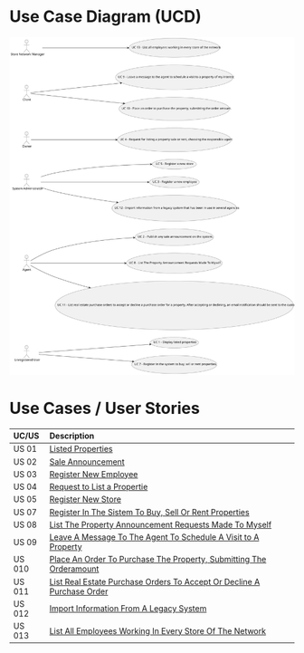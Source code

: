 # Use Case Diagram (UCD)

![Use Case Diagram](svg/use-case-diagram.svg)


# Use Cases / User Stories

| UC/US  | Description                                                                                     |                   
|:-------|:------------------------------------------------------------------------------------------------|
| US 01  | [Listed Properties](../../us001/Readme.md)                                                      |
| US 02  | [Sale Announcement](../../us002/Readme.md)                                                      |
| US 03  | [Register New Employee](../../us003/Readme.md)                                                  |
| US 04  | [Request to List a Propertie](../../us004/Readme.md)                                            |
| US 05  | [Register New Store](../../us005/Readme.md)                                                     |
| US 07  | [Register In The Sistem To Buy, Sell Or Rent Properties](../../us007/Readme.md)                 |
| US 08  | [List The Property Announcement Requests Made To Myself](../../us008/Readme.md)                 |
| US 09  | [Leave A Message To The Agent To Schedule A Visit to A Property](../../us009/Readme.md)         |
| US 010 | [Place An Order To Purchase The Property, Submitting The Orderamount](../../us010/Readme.md)    |
| US 011 | [List Real Estate Purchase Orders To Accept Or Decline A Purchase Order](../../us011/Readme.md) |
| US 012 | [Import Information From A Legacy System](../../us012/Readme.md)                                |
| US 013 | [List All Employees Working In Every Store Of The Network](../../us013/Readme.md)               |


